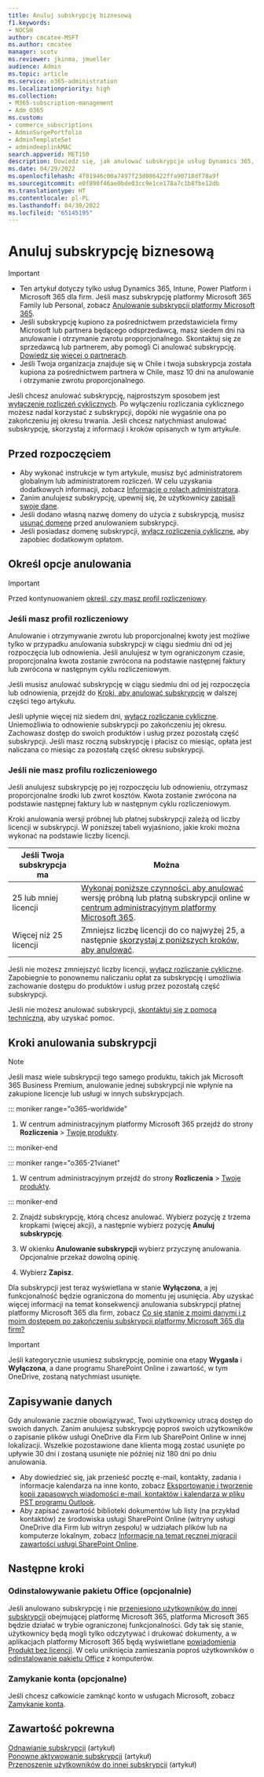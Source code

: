 ```yaml
---
title: Anuluj subskrypcję biznesową
f1.keywords:
- NOCSH
author: cmcatee-MSFT
ms.author: cmcatee
manager: scotv
ms.reviewer: jkinma, jmueller
audience: Admin
ms.topic: article
ms.service: o365-administration
ms.localizationpriority: high
ms.collection:
- M365-subscription-management
- Adm_O365
ms.custom:
- commerce_subscriptions
- AdminSurgePortfolio
- AdminTemplateSet
- admindeeplinkMAC
search.appverid: MET150
description: Dowiedz się, jak anulować subskrypcje usług Dynamics 365, Intune, Power Platform i Microsoft 365 dla firm w wersji próbnej lub płatnych subskrypcjach w centrum administracyjnym platformy Microsoft 365.
ms.date: 04/29/2022
ms.openlocfilehash: 4f01946c00a7497f23d086422ffa90718df78a9f
ms.sourcegitcommit: e0f890f46ae0bde03cc9e1ce178a7c1b8fbe12db
ms.translationtype: HT
ms.contentlocale: pl-PL
ms.lasthandoff: 04/30/2022
ms.locfileid: "65145195"
---
```

# <a name="cancel-your-business-subscription"></a>Anuluj subskrypcję biznesową

> [!IMPORTANT]
> - Ten artykuł dotyczy tylko usług Dynamics 365, Intune, Power Platform i Microsoft 365 dla firm. Jeśli masz subskrypcję platformy Microsoft 365 Family lub Personal, zobacz [Anulowanie subskrypcji platformy Microsoft 365](https://support.microsoft.com/office/cancel-a-microsoft-365-subscription-46e2634c-c64b-4c65-94b9-2cc9c960e91b?OCID=M365_DocsCancel_Link).
> - Jeśli subskrypcję kupiono za pośrednictwem przedstawiciela firmy Microsoft lub partnera będącego odsprzedawcą, masz siedem dni na anulowanie i otrzymanie zwrotu proporcjonalnego. Skontaktuj się ze sprzedawcą lub partnerem, aby pomogli Ci anulować subskrypcję. [Dowiedz się więcej o partnerach](../manage-partners.md#what-can-a-partner-do-for-my-organization-or-school).
> - Jeśli Twoja organizacja znajduje się w Chile i twoja subskrypcja została kupiona za pośrednictwem partnera w Chile, masz 10 dni na anulowanie i otrzymanie zwrotu proporcjonalnego.

Jeśli chcesz anulować subskrypcję, najprostszym sposobem jest [wyłączenie rozliczeń cyklicznych](renew-your-subscription.md). Po wyłączeniu rozliczania cyklicznego możesz nadal korzystać z subskrypcji, dopóki nie wygaśnie ona po zakończeniu jej okresu trwania. Jeśli chcesz natychmiast anulować subskrypcję, skorzystaj z informacji i kroków opisanych w tym artykule.

## <a name="before-you-begin"></a>Przed rozpoczęciem

- Aby wykonać instrukcje w tym artykule, musisz być administratorem globalnym lub administratorem rozliczeń. W celu uzyskania dodatkowych informacji, zobacz [Informacje o rolach administratora](../../admin/add-users/about-admin-roles.md).
- Zanim anulujesz subskrypcję, upewnij się, że użytkownicy [zapisali swoje dane](#save-your-data).
- Jeśli dodano własną nazwę domeny do użycia z subskrypcją, musisz [usunąć domenę](../../admin/get-help-with-domains/remove-a-domain.md) przed anulowaniem subskrypcji.
- Jeśli posiadasz domenę subskrypcji, [wyłącz rozliczenia cykliczne](renew-your-subscription.md), aby zapobiec dodatkowym opłatom.

## <a name="determine-your-cancellation-options"></a>Określ opcje anulowania

> [!IMPORTANT]
> Przed kontynuowaniem [określ, czy masz profil rozliczeniowy](../billing-and-payments/manage-billing-profiles.md#view-my-billing-profiles).

### <a name="if-you-have-a-billing-profile"></a>Jeśli masz profil rozliczeniowy

Anulowanie i otrzymywanie zwrotu lub proporcjonalnej kwoty jest możliwe tylko w przypadku anulowania subskrypcji w ciągu siedmiu dni od jej rozpoczęcia lub odnowienia. Jeśli anulujesz w tym ograniczonym czasie, proporcjonalna kwota zostanie zwrócona na podstawie następnej faktury lub zwrócona w następnym cyklu rozliczeniowym.

Jeśli musisz anulować subskrypcję w ciągu siedmiu dni od jej rozpoczęcia lub odnowienia, przejdź do [Kroki, aby anulować subskrypcję](#steps-to-cancel-your-subscription) w dalszej części tego artykułu.

Jeśli upłynie więcej niż siedem dni, [wyłącz rozliczanie cykliczne](renew-your-subscription.md). Uniemożliwia to odnowienie subskrypcji po zakończeniu jej okresu.  Zachowasz dostęp do swoich produktów i usług przez pozostałą część subskrypcji. Jeśli masz roczną subskrypcję i płacisz co miesiąc, opłata jest naliczana co miesiąc za pozostałą część okresu subskrypcji.

### <a name="if-you-dont-have-a-billing-profile"></a>Jeśli nie masz profilu rozliczeniowego

Jeśli anulujesz subskrypcję po jej rozpoczęciu lub odnowieniu, otrzymasz proporcjonalne środki lub zwrot kosztów. Kwota zostanie zwrócona na podstawie następnej faktury lub w następnym cyklu rozliczeniowym.

Kroki anulowania wersji próbnej lub płatnej subskrypcji zależą od liczby licencji w subskrypcji. W poniższej tabeli wyjaśniono, jakie kroki można wykonać na podstawie liczby licencji.

|Jeśli Twoja subskrypcja ma  |Można  |
|--------------|--------------|
|25 lub mniej licencji  | [Wykonaj poniższe czynności, aby anulować](#steps-to-cancel-your-subscription) wersję próbną lub płatną subskrypcji online w <a href="https://go.microsoft.com/fwlink/p/?linkid=2024339" target="_blank">centrum administracyjnym platformy Microsoft 365</a>.        |
|Więcej niż 25 licencji   | Zmniejsz liczbę licencji do co najwyżej 25, a następnie [skorzystaj z poniższych kroków, aby anulować](#steps-to-cancel-your-subscription).      |

Jeśli nie możesz zmniejszyć liczby licencji, [wyłącz rozliczanie cykliczne](renew-your-subscription.md). Zapobiegnie to ponownemu naliczaniu opłat za subskrypcję i umożliwia zachowanie dostępu do produktów i usług przez pozostałą część subskrypcji.

Jeśli nie możesz anulować subskrypcji, [skontaktuj się z pomocą techniczną](../../admin/get-help-support.md), aby uzyskać pomoc.

## <a name="steps-to-cancel-your-subscription"></a>Kroki anulowania subskrypcji

> [!NOTE]
> Jeśli masz wiele subskrypcji tego samego produktu, takich jak Microsoft 365 Business Premium, anulowanie jednej subskrypcji nie wpłynie na zakupione licencje lub usługi w innych subskrypcjach.

::: moniker range="o365-worldwide"

1. W centrum administracyjnym platformy Microsoft 365 przejdź do strony **Rozliczenia** \> <a href="https://go.microsoft.com/fwlink/p/?linkid=842054" target="_blank">Twoje produkty</a>.

::: moniker-end

::: moniker range="o365-21vianet"

1. W centrum administracyjnym przejdź do strony **Rozliczenia** \> <a href="https://go.microsoft.com/fwlink/p/?linkid=850626" target="_blank">Twoje produkty</a>.

::: moniker-end

2. Znajdź subskrypcję, którą chcesz anulować. Wybierz pozycję z trzema kropkami (więcej akcji), a następnie wybierz pozycję **Anuluj subskrypcję**.

3. W okienku **Anulowanie subskrypcji** wybierz przyczynę anulowania. Opcjonalnie przekaż dowolną opinię.

4. Wybierz **Zapisz**.

Dla subskrypcji jest teraz wyświetlana w stanie **Wyłączona**, a jej funkcjonalność będzie ograniczona do momentu jej usunięcia. Aby uzyskać więcej informacji na temat konsekwencji anulowania subskrypcji płatnej platformy Microsoft 365 dla firm, zobacz [Co się stanie z moimi danymi i z moim dostępem po zakończeniu subskrypcji platformy Microsoft 365 dla firm?](what-if-my-subscription-expires.md)

> [!IMPORTANT]
> Jeśli kategorycznie usuniesz subskrypcję, pominie ona etapy **Wygasła** i **Wyłączona**, a dane programu SharePoint Online i zawartość, w tym OneDrive, zostaną natychmiast usunięte.

## <a name="save-your-data"></a>Zapisywanie danych

Gdy anulowanie zacznie obowiązywać, Twoi użytkownicy utracą dostęp do swoich danych. Zanim anulujesz subskrypcję poproś swoich użytkowników o zapisanie plików usługi OneDrive dla Firm lub SharePoint Online w innej lokalizacji. Wszelkie pozostawione dane klienta mogą zostać usunięte po upływie 30 dni i zostaną usunięte nie później niż 180 dni po dniu anulowania.

- Aby dowiedzieć się, jak przenieść pocztę e-mail, kontakty, zadania i informacje kalendarza na inne konto, zobacz [Eksportowanie i tworzenie kopii zapasowych wiadomości e-mail, kontaktów i kalendarza w pliku PST programu Outlook](https://support.microsoft.com/office/14252b52-3075-4e9b-be4e-ff9ef1068f91).
- Aby zapisać zawartość biblioteki dokumentów lub listy (na przykład kontaktów) ze środowiska usługi SharePoint Online (witryny usługi OneDrive dla Firm lub witryn zespołu) w udziałach plików lub na komputerze lokalnym, zobacz [Informacje na temat ręcznej migracji zawartości usługi SharePoint Online](/sharepoint/troubleshoot/migration-tool/content-manual-migration).

## <a name="next-steps"></a>Następne kroki

### <a name="uninstall-office-optional"></a>Odinstalowywanie pakietu Office (opcjonalnie)

Jeśli anulowano subskrypcję i nie [przeniesiono użytkowników do innej subskrypcji](move-users-different-subscription.md) obejmującej platformę Microsoft 365, platforma Microsoft 365 będzie działać w trybie ograniczonej funkcjonalności. Gdy tak się stanie, użytkownicy będą mogli tylko odczytywać i drukować dokumenty, a w aplikacjach platformy Microsoft 365 będą wyświetlane [powiadomienia Produkt bez licencji](https://support.microsoft.com/office/0d23d3c0-c19c-4b2f-9845-5344fedc4380). W celu uniknięcia zamieszania poproś użytkowników o [odinstalowanie pakietu Office](https://support.microsoft.com/office/9dd49b83-264a-477a-8fcc-2fdf5dbf61d8) z komputerów.

### <a name="close-your-account-optional"></a>Zamykanie konta (opcjonalne)

Jeśli chcesz całkowicie zamknąć konto w usługach Microsoft, zobacz [Zamykanie konta](../close-your-account.md).

## <a name="related-content"></a>Zawartość pokrewna

[Odnawianie subskrypcji](renew-your-subscription.md) (artykuł)\
[Ponowne aktywowanie subskrypcji](reactivate-your-subscription.md) (artykuł)\
[Przenoszenie użytkowników do innej subskrypcji](move-users-different-subscription.md) (artykuł)
